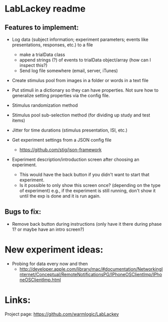 LabLackey readme
====

Features to implement:
----

- Log data (subject information; experiment parameters; events like presentations, responses, etc.) to a file
  - make a trialData class
  - append strings (?) of events to trialData object/array (how can I inspect this?)
  - Send log file somewhere (email, server, iTunes)

- Create stimulus pool from images in a folder or words in a text file

- Put stimuli in a dictionary so they can have properties. Not sure how to generalize setting properties via the config file.

- Stimulus randomization method

- Stimulus pool sub-selection method (for dividing up study and test items)

- Jitter for time durations (stimulus presentation, ISI, etc.)

- Get experiment settings from a JSON config file
  - https://github.com/stig/json-framework

- Experiment description/introduction screen after choosing an experiment.
  - This would have the back button if you didn't want to start that experiment.
  - Is it possible to only show this screen once? (depending on the type of experiment) e.g., if the experiment is still running, don't show it until the exp is done and it is run again.

Bugs to fix:
----

- Remove back button during instructions (only have it there during phase 1? or maybe have an intro screen?)


New experiment ideas:
====

- Probing for data every now and then
  - http://developer.apple.com/library/mac/#documentation/NetworkingInternet/Conceptual/RemoteNotificationsPG/IPhoneOSClientImp/IPhoneOSClientImp.html

Links:
====

Project page: https://github.com/warmlogic/LabLackey
